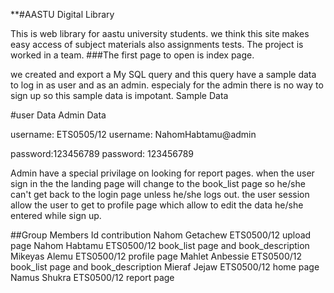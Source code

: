 **#AASTU Digital Library

This is web library for aastu university students.
we think this site makes easy access of subject materials also assignments tests.
The project is worked in a team.
###The first page to open is index page.

we created and export a My SQL query and this query have a sample data to log in as user and as an admin. especialy for the admin there is no way to sign up so this sample data is impotant.
Sample Data

#user Data                     Admin Data

username: ETS0505/12          username: NahomHabtamu@admin

password:123456789            password: 123456789

Admin have a special privilage on looking for report pages.
when the user sign in the the landing page will change to the book_list page so he/she can't get back to the login page unless he/she logs out.
the user session allow the user to get to profile page which allow to edit the data he/she entered while sign up.

##Group Members     Id            contribution
Nahom Getachew    ETS0500/12    upload page
Nahom Habtamu     ETS0500/12    book_list page and book_description
Mikeyas Alemu     ETS0500/12    profile page
Mahlet Anbessie   ETS0500/12    book_list page and book_description 
Mieraf Jejaw      ETS0500/12    home page 
Namus Shukra      ETS0500/12    report page
